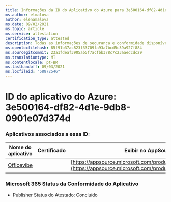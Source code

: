 ```yaml
---
title: Informações da ID do Aplicativo do Azure para 3e500164-df82-4d1e-9db8-0901e07d374d
ms.author: elmalova
author: elenamalova
ms.date: 09/02/2021
ms.topic: article
ms.service: attestation
certification_type: attested
description: Todas as informações de segurança e conformidade disponíveis para o 3e500164-df82-4d1e-9db8-0901e07d374d.
ms.openlocfilehash: 85f91b37ac823f33709fa93a7bcd5c39a927f884
ms.sourcegitcommit: 23a1fdeaf3905ab5f7acfbb378c7c23aaedcdc29
ms.translationtype: MT
ms.contentlocale: pt-BR
ms.lasthandoff: 09/03/2021
ms.locfileid: "58872546"
---
```

# <a name="azure-app-id-3e500164-df82-4d1e-9db8-0901e07d374d"></a>ID do aplicativo do Azure: 3e500164-df82-4d1e-9db8-0901e07d374d


### <a name="apps-associated-with-this-id"></a>Aplicativos associados a essa ID:
| **Nome do aplicativo** | **Certificado** | **Exibir no AppSource** |
|--------------|---------------|-----------------------|
| [Officevibe](https://docs.microsoft.com/microsoft-365-app-certification/forward/WA200002508) |  | [https://appsource.microsoft.com/product/office/WA200002508](https://appsource.microsoft.com/product/office/WA200002508) |

### <a name="microsoft-365-app-compliance-status"></a>Microsoft 365 Status da Conformidade do Aplicativo
- Publisher Status do Atestado: Concluído
